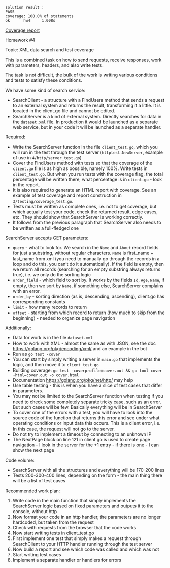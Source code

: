```
solution result :
PASS
coverage: 100.0% of statements
ok      hw4     1.008s

```

[Coverage report](https://html-preview.github.io/?url=https://github.com/dzianismaroz/go-web-xml-search-test/blob/master/cover.html)

Homework #4

Topic: XML data search and test coverage

This is a combined task on how to send requests, receive responses, work with parameters, headers, and also write tests.

The task is not difficult, the bulk of the work is writing various conditions and tests to satisfy these conditions.

We have some kind of search service:
* SearchClient - a structure with a FindUsers method that sends a request to an external system and returns the result, transforming it a little. It is located in the client.go file and cannot be edited.
* SearchServer is a kind of external system. Directly searches for data in the `dataset.xml` file. In production it would be launched as a separate web service, but in your code it will be launched as a separate handler.

Required:
* Write the SearchServer function in the file `client_test.go`, which you will run in the test through the test server (`httptest.NewServer`, example of use in `4/http/server_test.go`)
* Cover the FindUsers method with tests so that the coverage of the `client.go` file is as high as possible, namely 100%. Write tests in `client_test.go`. But when you run tests with the coverage flag, the total percentage will be written there, what percentage is in `client.go` - look in the report.
* It is also required to generate an HTML report with coverage. See an example of test coverage and report construction in `3/testing/coverage_test.go`.
* Tests must be written as complete ones, i.e. not to get coverage, but which actually test your code, check the returned result, edge cases, etc. They should show that SearchServer is working correctly.
* It follows from the previous paragraph that SearchServer also needs to be written as a full-fledged one

SearchServer accepts GET parameters:
* `query` - what to look for. We search in the `Name` and `About` record fields for just a substring, without regular characters. `Name` is first_name + last_name from xml (you need to manually go through the records in a loop and do this, you can’t do it automatically). If the field is empty, then we return all records (searching for an empty substring always returns true), i.e. we only do the sorting logic
* `order_field` - which field to sort by. It works by the fields `Id`, `Age`, `Name`, if empty, then we sort by `Name`, if something else, SearchServer complains with an error.
* `order_by` - sorting direction (as is, descending, ascending), client.go has corresponding constants
* `limit` - how many records to return
* `offset` - starting from which record to return (how much to skip from the beginning) - needed to organize page navigation

Additionally:
* Data for work is in the file `dataset.xml`
* How to work with XML - almost the same as with JSON, see the doc https://golang.org/pkg/encoding/xml/ and an example in the bot
* Run as `go test -cover`
* You can start by simply writing a server in `main.go` that implements the logic, and then move it to `client_test.go`
* Building coverage: `go test -coverprofile=cover.out && go tool cover -html=cover.out -o cover.html`
* Documentation https://golang.org/pkg/net/http/ may help
* Use table testing - this is when you have a slice of test cases that differ in parameters.
* You may not be limited to the SearchServer function when testing if you need to check some completely separate tricky case, such as an error. But such cases will be few. Basically everything will be in SearchServer
* To cover one of the errors with a test, you will have to look into the source code of the function that returns this error and see under what operating conditions or input data this occurs. This is a client error, i.e. In this case, the request will not go to the server.
* Do not try to implement a timeout by connecting to an unknown IP
* The NextPage block on line 121 in client.go is used to create page navigation - I look in the server for the +1 entry - if there is one - I can show the next page

Code volume:
* SearchServer with all the structures and everything will be 170-200 lines
* Tests 200-300-400 lines, depending on the form - the main thing there will be a list of test cases

Recommended work plan:
1. Write code in the main function that simply implements the SearchServer logic based on fixed parameters and outputs it to the console, without http
2. Now format your code in an http handler, the parameters are no longer hardcoded, but taken from the request
3. Check with requests from the browser that the code works
4. Now start writing tests in client_test.go
5. First implement one test that simply makes a request through SearchClient to your HTTP handler running through the test server
6. Now build a report and see which code was called and which was not
7. Start writing test cases
8. Implement a separate handler or handlers for errors
